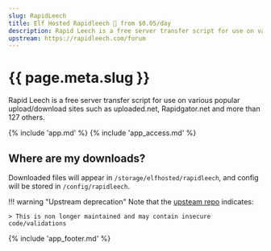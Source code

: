 ```yaml
---
slug: RapidLeech
title: Elf Hosted Rapidleech 🧝 from $0.05/day
description: Rapid Leech is a free server transfer script for use on various popular upload/download sites such as uploaded.net, Rapidgator.net and more than 127 others
upstream: https://rapidleech.com/forum
---
```


# {{ page.meta.slug }}

Rapid Leech is a free server transfer script for use on various popular upload/download sites such as uploaded.net, Rapidgator.net and more than 127 others.

{% include 'app.md' %}
{% include 'app_access.md' %}

## Where are my downloads?

Downloaded files will appear in `/storage/elfhosted/rapidleech`, and config will be stored in `/config/rapidleech`.

!!! warning "Upstream deprecation"
    Note that the [upsteam repo](https://github.com/Th3-822/rapidleech) indicates:

    > This is non longer maintained and may contain insecure code/validations

{% include 'app_footer.md' %}